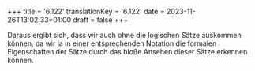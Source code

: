 +++
title = '6.122'
translationKey = '6.122'
date = 2023-11-26T13:02:33+01:00
draft = false
+++

Daraus ergibt sich, dass wir auch ohne die logischen Sätze auskommen können, da wir ja in einer entsprechenden Notation die formalen Eigenschaften der Sätze durch das bloße Ansehen dieser Sätze erkennen können.

